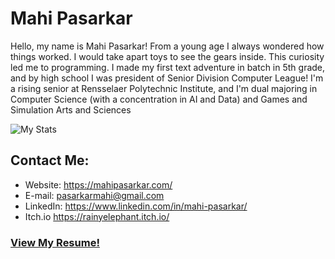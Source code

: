 # Mahi Pasarkar
Hello, my name is Mahi Pasarkar!
From a young age I always wondered how things worked. I would take apart toys to see the gears inside.
This curiosity led me to programming. I made my first text adventure in batch in 5th grade, 
and by high school I was president of Senior Division Computer League!
I'm a rising senior at Rensselaer Polytechnic Institute, 
and I'm dual majoring in Computer Science 
(with a concentration in AI and Data) and 
Games and Simulation Arts and Sciences

![My Stats](https://readmestats.999857.xyz/api?username=mahi-pas&theme=dracula&show_icons=true)

## Contact Me:
- Website: https://mahipasarkar.com/ 
- E-mail: pasarkarmahi@gmail.com
- LinkedIn: https://www.linkedin.com/in/mahi-pasarkar/ 
- Itch.io https://rainyelephant.itch.io/

### [View My Resume!](https://mahi-pas.github.io/Resume/ResumeCS.pdf)
